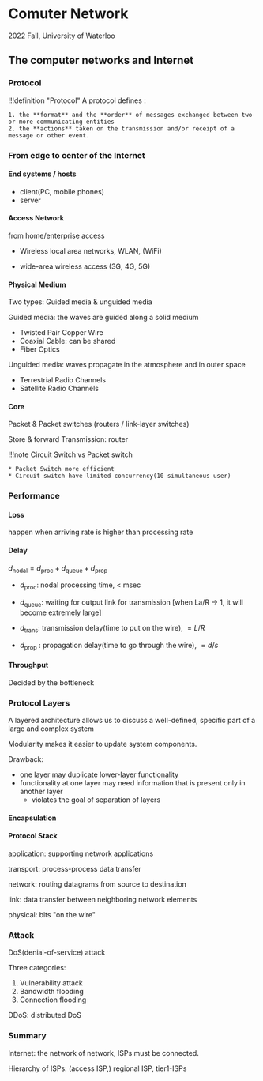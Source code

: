 # Comuter Network

2022 Fall, University of Waterloo

## The computer networks and Internet

### Protocol

!!!definition "Protocol"
    A protocol defines :

    1. the **format** and the **order** of messages exchanged between two or more communicating entities
    2. the **actions** taken on the transmission and/or receipt of a message or other event.

### From edge to center of the Internet

#### End systems / hosts

* client(PC, mobile phones) 
* server

#### Access Network

from home/enterprise access

* Wireless local area networks, WLAN, (WiFi) 

* wide-area wireless access (3G, 4G, 5G)

#### Physical Medium

Two types: Guided media & unguided media

Guided media: the waves are guided along a solid medium

* Twisted Pair Copper Wire
* Coaxial Cable: can be shared
* Fiber Optics

Unguided media: waves propagate in the atmosphere and in outer space

* Terrestrial Radio Channels
* Satellite Radio Channels

#### Core

Packet & Packet switches (routers  / link-layer switches)

Store & forward Transmission: router

!!!note
    Circuit Switch vs Packet switch

    * Packet Switch more efficient
    * Circuit switch have limited concurrency(10 simultaneous user)

### Performance

#### Loss

happen when arriving rate is higher than processing rate

#### Delay

$d_{\text{nodal}} = d_{\text{proc}} + d_{\text{queue}} + d_{\text{prop}}$

* $d_{\text{proc}}$: nodal processing time, < msec

* $d_{\text{queue}}$: waiting for output link for transmission [when La/R -> 1, it will become extremely large]
* $d_{\text{trans}}$: transmission delay(time to put on the wire), $=L/R$
* $d_{\text{prop}}$ : propagation delay(time to go through the wire), $=d/s$

#### Throughput

Decided by the bottleneck

### Protocol Layers

A layered architecture allows us to discuss a well-defined, specific part of a large and complex system

Modularity makes it easier to update system components.

Drawback:

* one layer may duplicate lower-layer functionality
* functionality at one layer may need information that is present only in another layer
    * violates the goal of separation of layers

#### Encapsulation

#### Protocol Stack

application: supporting network applications

transport: process-process data transfer

network: routing datagrams from source to destination

link: data transfer between neighboring network elements

physical: bits "on the wire"

### Attack

DoS(denial-of-service) attack

Three categories:

1. Vulnerability attack
2. Bandwidth flooding
3. Connection flooding

DDoS: distributed DoS

### Summary

Internet: the network of network, ISPs must be connected.

Hierarchy of ISPs: (access ISP,) regional ISP, tier1-ISPs


